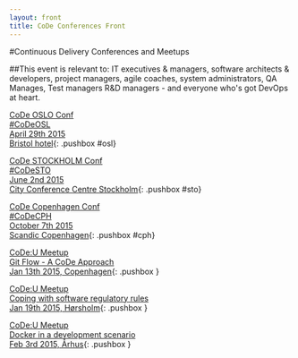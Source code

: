 ```yaml
---
layout: front
title: CoDe Conferences Front
---
```


#Continuous Delivery Conferences and Meetups

##This event is relevant to:
IT executives & managers, software architects & developers, project managers, agile coaches, system administrators, QA Manages, Test managers R&D managers - and everyone who's got DevOps at heart.


[CoDe OSLO Conf<br/>
#CoDeOSL<br/>
April 29th 2015<br/>
Bristol hotel](http://www.code-conf.com/osl15){: .pushbox #osl}

[CoDe STOCKHOLM Conf<br/>
#CoDeSTO<br/>
June 2nd 2015<br/>
City Conference Centre Stockholm](http://www.code-conf.com/sto15){: .pushbox #sto}

[CoDe Copenhagen Conf<br/>
#CoDeCPH<br/>
October 7th 2015<br/>
Scandic Copenhagen](http://www.code-conf.com/cph15){: .pushbox #cph}

[CoDe:U Meetup<br/>
Git Flow - A CoDe Approach<br/>
Jan 13th 2015, Copenhagen](http://www.meetup.com/code-u/events/219172902/){: .pushbox }

[CoDe:U Meetup<br/>
Coping with software regulatory rules<br/>
Jan 19th 2015, Hørsholm](http://www.meetup.com/code-u/events/219062705/){: .pushbox }

[CoDe:U Meetup<br/>
Docker in a development scenario<br/>
Feb 3rd 2015, Århus](http://www.meetup.com/code-u/events/219713474/){: .pushbox }
